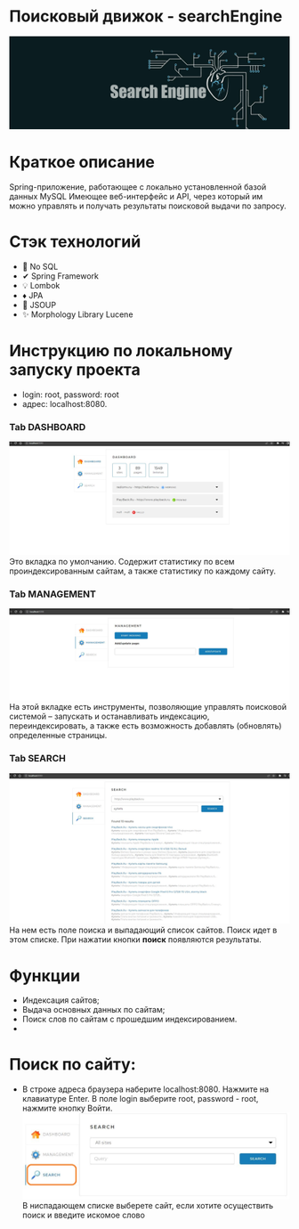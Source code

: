 #  Поисковый движок - searchEngine
 <a href="https://starrocks.io/index">
   </a>
    <a href="https://starrocks.io/index">
    <img  width="900" src="https://github.com/alexeyBel0v/searchEngine/blob/main/data/pic/main.jpg">
   </a>
   
# Краткое описание
Spring-приложение, работающее с
локально установленной базой данных MySQL
Имеющее веб-интерфейс и API, через который им можно управлять и получать
результаты поисковой выдачи по запросу.

# Стэк технологий
* 🥝 No SQL 
* ✔  Spring Framework
* 💡  Lombok
* ♦   JPA
* 🧩 JSOUP
* ✨ Morphology Library Lucene

# Инструкцию по локальному запуску проекта

* login: root, password: root 
* адрес: localhost:8080.

### Tab DASHBOARD
![image](/data/pic/main1.JPG)
Это вкладка по умолчанию. Содержит статистику по всем проиндексированным сайтам, а также статистику по каждому сайту.

### Tab MANAGEMENT
![image](/data/pic/main2.JPG)
На этой вкладке есть инструменты, позволяющие управлять поисковой системой – запускать и останавливать индексацию, переиндексировать, а также есть возможность добавлять (обновлять) определенные страницы.

### Tab SEARCH
![image](/data/pic/main3.JPG)
На нем есть поле поиска и выпадающий список сайтов. Поиск идет в этом списке. При нажатии кнопки <b>поиск</b> появляются результаты.

# Функции
- Индексация сайтов;
- Выдача основных данных по сайтам;
- Поиск слов по сайтам с прошедшим индексированием.
- 
# Поиск по сайту:
 - В строке адреса браузера наберите localhost:8080. Нажмите на клавиатуре Enter.
    В поле login выберите root, password - root, нажмите кнопку Войти.
   ![image](/data/pic/main4.JPG)
В ниспадающем списке выберете сайт, если хотите осуществить поиск и введите искомое слово
